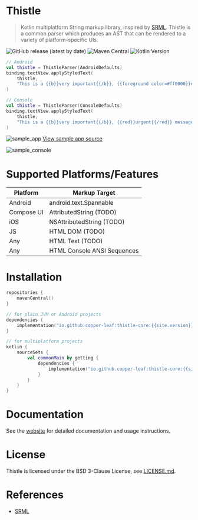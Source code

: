 # Thistle

> Kotlin multiplatform String markup library, inspired by [SRML](https://github.com/jasonwyatt/SRML). Thistle is a 
> common parser which produces an AST that can be rendered to a variety of platform-specific UIs.

![GitHub release (latest by date)](https://img.shields.io/github/v/release/copper-leaf/thistle)
![Maven Central](https://img.shields.io/maven-central/v/io.github.copper-leaf/thistle-core)
![Kotlin Version](https://img.shields.io/badge/Kotlin-1.4.32-orange)

```kotlin
// Android
val thistle = ThistleParser(AndroidDefaults)
binding.textView.applyStyledText(
    thistle,
    "This is a {{b}}very important{{/b}}, {{foreground color=#ff0000}}urgent{{/foreground}} message!"
)

// Console
val thistle = ThistleParser(ConsoleDefaults)
binding.textView.applyStyledText(
    thistle,
    "This is a {{b}}very important{{/b}}, {{red}}urgent{{/red}} message!"
)
```

![sample_app](https://copper-leaf.github.io/thistle/assets/media/sample_app.gif)
[View sample app source](https://github.com/copper-leaf/thistle/tree/master/app)

![sample_console](https://copper-leaf.github.io/thistle/assets/media/sample_console.png)

# Supported Platforms/Features

| Platform   | Markup Target               |
| ---------- | --------------------------- |
| Android    | android.text.Spannable      |
| Compose UI | AttributedString (TODO)     |
| iOS        | NSAttributedString (TODO)   |
| JS         | HTML DOM (TODO)             |
| Any        | HTML Text (TODO)            |
| Any        | HTML Console ANSI Sequences |

# Installation

```kotlin
repositories {
    mavenCentral()
}

// for plain JVM or Android projects
dependencies {
    implementation("io.github.copper-leaf:thistle-core:{{site.version}}")
}

// for multiplatform projects
kotlin {
    sourceSets {
        val commonMain by getting {
            dependencies {
                implementation("io.github.copper-leaf:thistle-core:{{site.version}}")
            }
        }
    }
}
```

# Documentation

See the [website](https://copper-leaf.github.io/thistle/) for detailed documentation and usage instructions.

# License 

Thistle is licensed under the BSD 3-Clause License, see [LICENSE.md](https://github.com/copper-leaf/thistle/tree/master/LICENSE.md). 

# References

- [SRML](https://github.com/jasonwyatt/SRML)
